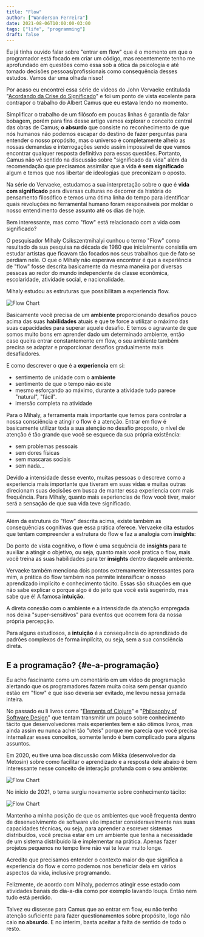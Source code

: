 ```yaml
---
title: "Flow"
author: ["Wanderson Ferreira"]
date: 2021-08-06T10:00:00-03:00
tags: ["life", "programming"]
draft: false
---
```


Eu já tinha ouvido falar sobre "entrar em flow" que é o momento em que o
programador está focado em criar um código, mas recentemente tenho me
aprofundado em questões como essa sob a ótica da <span class="underline">psicologia</span> e até tomado
decisões pessoas/profissionais como consequência desses estudos. Vamos dar uma
olhada nisso!

<!--more-->

Por acaso eu encontrei essa série de videos do John Vervaeke entitulada
"[Acordando da Crise do Significado](https://www.youtube.com/playlist?list=PLND1JCRq8Vuh3f0P5qjrSdb5eC1ZfZwWJ)" e foi um ponto de vista excelente para
contrapor o trabalho do Albert Camus que eu estava lendo no momento.

Simplificar o trabalho de um filósofo em poucas linhas é garantia de falar
bobagem, porém para fins desse artigo vamos explorar o conceito central das
obras de Camus; **o absurdo** que consiste no reconhecimento de que nós humanos
não podemos escapar do destino de fazer perguntas para entender o nosso
propósito, mas o universo é completamente alheio as nossas demandas e
interrogações sendo assim impossível de que vamos encontrar qualquer resposta
definitiva para essas questões. Portanto, Camus não vê sentido na discussão
sobre "significado da vida" além da recomendação que precisamos assimilar que a
vida **é sem significado** algum e temos que nos libertar de ideologias que
preconizam o oposto.

Na série do Vervaeke, estudamos a sua interpretação sobre o que é **vida com
significado** para diversas culturas no decorrer da história do pensamento
filosófico e temos uma ótima linha do tempo para identificar quais revoluções no
ferramental humano foram responsáveis por moldar o nosso entendimento desse
assunto até os dias de hoje.

Bem interessante, mas como "flow" está relacionado com a vida com significado?

O pesquisador Mihaly Csikszentmihalyi cunhou o termo "Flow" como resultado da
sua pesquisa na década de 1980 que inicialmente consistia em estudar artistas
que ficavam tão focados nos seus trabalhos que de fato se perdiam nele. O que o
Mihaly não esperava encontrar é que a experiência de "flow" fosse descrita
basicamente da mesma maneira por diversas pessoas ao redor do mundo independente
de classe econômica, escolaridade, atividade social, e nacionalidade.

Mihaly estudou as estruturas que possibilitam a experiencia flow.

![Flow Chart](static/images/flow_chart.pt.png)

Basicamente você precisa de um **ambiente** proporcionando desafios pouco acima
das suas **habilidades** atuais e que te force a utilizar o máximo das suas
capacidades para superar aquele desafio. E temos o agravante de que somos muito
bons em aprender dado um determinado ambiente, então caso queira entrar
constantemente em flow, o seu ambiente também precisa se adaptar e proporcionar
desafios gradualmente mais desafiadores.

E como descrever o que é a **experiencia** em si:

-   sentimento de unidade com o **ambiente**
-   sentimento de que o tempo não existe
-   mesmo esforçando ao máximo, durante a atividade tudo parece "natural", "fácil".
-   imersão completa na atividade

Para o Mihaly, a ferramenta mais importante que temos para controlar a nossa
consciência e atingir o flow é a atenção. Entrar em flow é basicamente utilizar
toda a sua atenção no desafio proposto, o nível de atenção é tão grande que você
se esquece da sua própria existência:

-   sem problemas pessoais
-   sem dores físicas
-   sem mascaras sociais
-   sem nada...

Devido a intensidade desse evento, muitas pessoas o descreve como a experiencia
mais importante que tiveram em suas vidas e muitas outras direcionam suas
decisões em busca de manter essa experiencia com mais frequência. Para Mihaly,
quanto mais experiencias de flow você tiver, maior será a sensação de que sua
vida teve significado.

---

Além da estrutura do "flow" descrita acima, existe também as consequências
cognitivas que essa prática oferece. Vervaeke cita estudos que tentam
compreender a estrutura do flow e faz a analogia com **insights**:

Do ponto de vista cognitivo, o flow é uma sequência de **insights** para te
auxiliar a atingir o objetivo, ou seja, quanto mais você pratica o flow, mais
você treina as suas habilidades para ter **insights** dentro daquele ambiente.

Vervaeke também menciona dois pontos extremamente interessantes para mim, a
prática do flow também nos permite intensificar o nosso aprendizado implícito e
conhecimento tácito. Essas são situações em que não sabe explicar o porque algo
é do jeito que você está sugerindo, mas sabe que é! A famosa **intuição**.

A direta conexão com o ambiente e a intensidade da atenção empregada nos deixa
"super-sensitivos" para eventos que ocorrem fora da nossa própria percepção.

Para alguns estudiosos, a **intuição** é a consequência do aprendizado de padrões
complexos de forma implícita, ou seja, sem a sua consciência direta.


## E a programação? {#e-a-programação}

Eu acho fascinante como um comentário em um video de programação alertando que
os programadores fazem muita coisa sem pensar quando estão em "flow" e que isso
deveria ser evitado, me levou nessa jornada inteira.

No passado eu li livros como "[Elements of Clojure](https://leanpub.com/elementsofclojure)" e "[Philosophy of Software
Design](https://www.amazon.com.br/Philosophy-Software-Design-John-Ousterhout/dp/1732102201)" que tentam transmitir um pouco sobre conhecimento tácito que
desenvolvedores mais experientes tem e são ótimos livros, mas ainda assim eu
nunca achei tão "uteis" porque me parecia que você precisa internalizar esses
conceitos, somente lendo é bem complicado para alguns assuntos.

Em 2020, eu tive uma boa discussão com Mikka (desenvolvedor da Metosin) sobre
como facilitar o aprendizado e a resposta dele abaixo é bem interessante nesse
conceito de interação profunda com o seu ambiente:

![Flow Chart](/static/images/miikka_1.png)


No inicio de 2021, o tema surgiu novamente sobre conhecimento tácito:

![Flow Chart](/static/images/miikka_2.png)

Mantenho a minha posição de que os ambientes que você frequenta dentro de
desenvolvimento de software vão impactar consideravelmente nas suas capacidades
técnicas, ou seja, para aprender a escrever sistemas distribuídos, você precisa
estar em um ambiente que tenha a necessidade de um sistema distribuído lá e
implementar na prática. Apenas fazer projetos pequenos no tempo livre não vai te
levar muito longe.

Acredito que precisamos entender o contexto maior do que significa a experiencia
do flow e como podemos nos beneficiar dela em vários aspectos da vida, inclusive
programando.

Felizmente, de acordo com Mihaly, podemos atingir esse estado com atividades
banais do dia-a-dia como por exemplo lavando louça. Então nem tudo está perdido.

Talvez eu dissesse para Camus que ao entrar em flow, eu não tenho atenção
suficiente para fazer questionamentos sobre propósito, logo não caio **no
absurdo**. E no interim, basta aceitar a falta de sentido de todo o resto.
